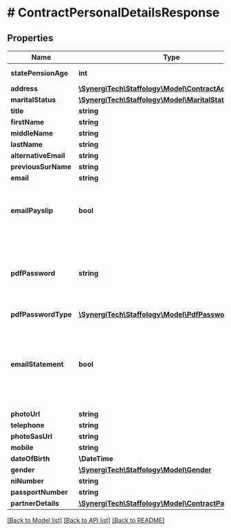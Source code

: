 # # ContractPersonalDetailsResponse

## Properties

Name | Type | Description | Notes
------------ | ------------- | ------------- | -------------
**statePensionAge** | **int** | Automatically calculated. | [optional]
**address** | [**\SynergiTech\Staffology\Model\ContractAddress**](ContractAddress.md) |  | [optional]
**maritalStatus** | [**\SynergiTech\Staffology\Model\MaritalStatus**](MaritalStatus.md) |  |
**title** | **string** |  | [optional]
**firstName** | **string** |  | [optional]
**middleName** | **string** |  | [optional]
**lastName** | **string** |  | [optional]
**alternativeEmail** | **string** |  | [optional]
**previousSurName** | **string** |  | [optional]
**email** | **string** |  | [optional]
**emailPayslip** | **bool** | If set to true then the employees Payslip will be sent by email when a PayRun is finalised. | [optional]
**pdfPassword** | **string** | Set the password to be used on PDFs. If blank then we&#39;ll create a password based on the PdfPasswordType property. | [optional]
**pdfPasswordType** | [**\SynergiTech\Staffology\Model\PdfPasswordType**](PdfPasswordType.md) |  | [optional]
**emailStatement** | **bool** | Only applicable to CIS Subcontractors. If set to true then we will automatically email a CIS Statement when a CIS300 is accepted. | [optional]
**photoUrl** | **string** |  | [optional]
**telephone** | **string** |  | [optional]
**photoSasUrl** | **string** |  | [optional]
**mobile** | **string** |  | [optional]
**dateOfBirth** | **\DateTime** |  |
**gender** | [**\SynergiTech\Staffology\Model\Gender**](Gender.md) |  |
**niNumber** | **string** |  | [optional]
**passportNumber** | **string** |  | [optional]
**partnerDetails** | [**\SynergiTech\Staffology\Model\ContractPartnerDetails**](ContractPartnerDetails.md) |  | [optional]

[[Back to Model list]](../../README.md#models) [[Back to API list]](../../README.md#endpoints) [[Back to README]](../../README.md)
